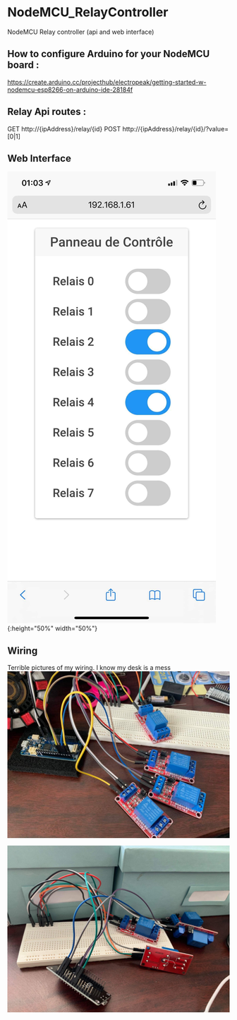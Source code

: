 # NodeMCU_RelayController
NodeMCU Relay controller (api and web interface)

## How to configure Arduino for your  NodeMCU board :
https://create.arduino.cc/projecthub/electropeak/getting-started-w-nodemcu-esp8266-on-arduino-ide-28184f

## Relay Api routes :
GET http://{ipAddress}/relay/{id}
POST http://{ipAddress}/relay/{id}/?value=[0|1]

## Web Interface
![GitHub Logo](/images/webInterface.jpg){:height="50%" width="50%"}

## Wiring
Terrible pictures of my wiring.  I know my desk is a mess
![GitHub Logo](/images/wiring1.jpg)

![GitHub Logo](/images/wiring2.jpg)
